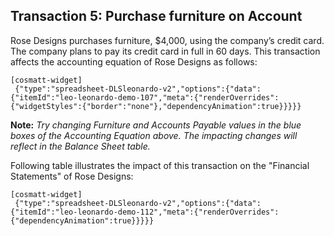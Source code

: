 ## Transaction 5: Purchase furniture on Account

Rose Designs purchases furniture, $4,000, using the company’s credit card. The company plans to pay its credit card in full in 60 days. This transaction affects the accounting equation of Rose Designs as follows:

```
[cosmatt-widget]
 {"type":"spreadsheet-DLSleonardo-v2","options":{"data":{"itemId":"leo-leonardo-demo-107","meta":{"renderOverrides":{"widgetStyles":{"border":"none"},"dependencyAnimation":true}}}}} 
```

**Note:** *Try changing Furniture and Accounts Payable values in the blue boxes of the Accounting Equation above. The impacting changes will reflect in the Balance Sheet table.*

Following table illustrates the impact of this transaction on the "Financial Statements" of Rose Designs:

```
[cosmatt-widget]
 {"type":"spreadsheet-DLSleonardo-v2","options":{"data":{"itemId":"leo-leonardo-demo-112","meta":{"renderOverrides":{"dependencyAnimation":true}}}}} 
```
